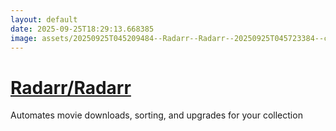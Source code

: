 ```yaml
---
layout: default
date: 2025-09-25T18:29:13.668385
image: assets/20250925T045209484--Radarr--Radarr--20250925T045723384--cropped.png
---
```


# [Radarr/Radarr](https://github.com/Radarr/Radarr)

Automates movie downloads, sorting, and upgrades for your collection
